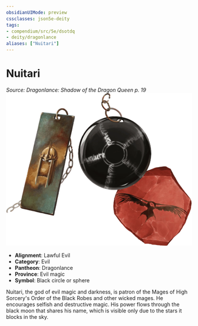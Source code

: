```yaml
---
obsidianUIMode: preview
cssclasses: json5e-deity
tags:
- compendium/src/5e/dsotdq
- deity/dragonlance
aliases: ["Nuitari"]
---
```

# Nuitari
*Source: Dragonlance: Shadow of the Dragon Queen p. 19* 
![Symbols Left to Right: Mor...](https://raw.githubusercontent.com/5etools-mirror-3/5etools-img/main/deities/DSotDQ/017-00-040.o-evil-trio.webp#symbol "Symbols Left to Right: Morgion, Nuitari, and Sargonnas")

- **Alignment**: Lawful Evil
- **Category**: Evil
- **Pantheon**: Dragonlance
- **Province**: Evil magic
- **Symbol**: Black circle or sphere

Nuitari, the god of evil magic and darkness, is patron of the Mages of High Sorcery's Order of the Black Robes and other wicked mages. He encourages selfish and destructive magic. His power flows through the black moon that shares his name, which is visible only due to the stars it blocks in the sky.